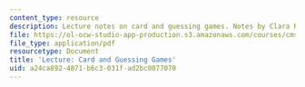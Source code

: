 ```yaml
---
content_type: resource
description: Lecture notes on card and guessing games. Notes by Clara Rhee.
file: https://ol-ocw-studio-app-production.s3.amazonaws.com/courses/cms-608-game-design-spring-2008/a24ca8924871b6c3031fad2bc0077070_MITCMS_608s08_lec_notes12.pdf
file_type: application/pdf
resourcetype: Document
title: 'Lecture: Card and Guessing Games'
uid: a24ca892-4871-b6c3-031f-ad2bc0077070
---
```


